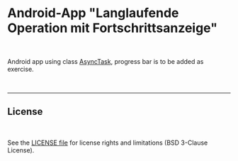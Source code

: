 # Android-App "Langlaufende Operation mit Fortschrittsanzeige"

<br>

Android app using class [AsyncTask](https://developer.android.com/reference/android/os/AsyncTask), 
progress bar is to be added as exercise.

<br>

----

## License ##

<br>

See the [LICENSE file](LICENSE.md) for license rights and limitations (BSD 3-Clause License).

<br>
